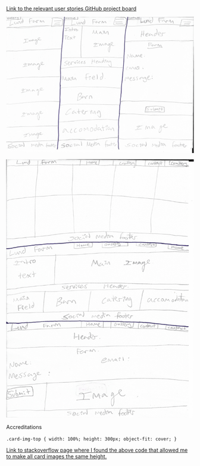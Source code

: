 [Link to the relevant user stories GitHub project board](https://github.com/users/ElFalch/projects/2/views/1 "Lund farm user stories GitHub project board")

![alt text](https://github.com/ElFalch/lund-farm/blob/main/lund_farm_mobile_wireframe.png "Mobile wireframe")

![alt text](https://github.com/ElFalch/lund-farm/blob/main/lund_farm_pc_wireframe.png "PC wireframe")

Accreditations 

`.card-img-top {
    width: 100%;
    height: 300px;
    object-fit: cover;
}`

 [Link to stackoverflow page where I found the above code that allowed me to make all card images the same height.](https://stackoverflow.com/questions/37287153/how-to-get-images-in-bootstraps-card-to-be-the-same-height-width "stackoverflow")